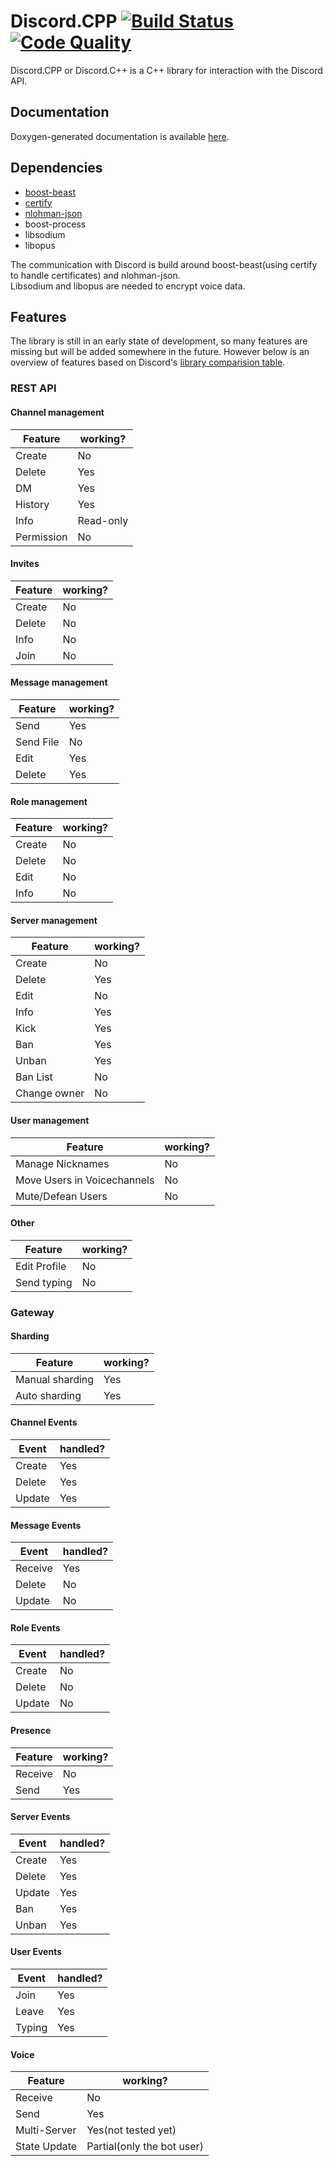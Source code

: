 # Discord.CPP [![Build Status](https://github.com/arkrissym/discord.cpp/actions/workflows/build.yml/badge.svg)](https://github.com/Arkrissym/Discord.CPP/actions/workflows/build.yml) [![Code Quality](https://github.com/arkrissym/discord.cpp/actions/workflows/codeql-analysis.yml/badge.svg)](https://github.com/Arkrissym/Discord.CPP/actions/workflows/codeql-analysis.yml)
Discord.CPP or Discord.C++ is a C++ library for interaction with the Discord API.

## Documentation
Doxygen-generated documentation is available [here](https://arkrissym.github.io/Discord.CPP).

## Dependencies
- [boost-beast](https://github.com/boostorg/beast)
- [certify](https://github.com/djarek/certify)
- [nlohman-json](https://github.com/nlohmann/json)
- boost-process
- libsodium
- libopus

The communication with Discord is build around boost-beast(using certify to handle certificates) and nlohman-json. \
Libsodium and libopus are needed to encrypt voice data.

## Features
The library is still in an early state of development, so many features are missing but will be added somewhere in the future.
However below is an overview of features based on Discord's [library comparision table](https://discordapi.com/unofficial/comparison.html).

### REST API
#### Channel management
|Feature   |working? |
|----------|---------|
|Create    |No       |
|Delete    |Yes      |
|DM        |Yes      |
|History   |Yes      |
|Info      |Read-only|
|Permission|No       |

#### Invites
|Feature   |working? |
|----------|---------|
|Create|No|
|Delete|No|
|Info|No|
|Join|No|

#### Message management
|Feature   |working? |
|----------|---------|
|Send|Yes|
|Send File|No|
|Edit|Yes|
|Delete|Yes|

#### Role management
|Feature   |working? |
|----------|---------|
|Create|No|
|Delete|No|
|Edit|No|
|Info|No|

#### Server management
|Feature   |working? |
|----------|---------|
|Create|No|
|Delete|Yes|
|Edit|No|
|Info|Yes|
|Kick|Yes|
|Ban|Yes|
|Unban|Yes|
|Ban List|No|
|Change owner|No|

#### User management
|Feature   |working? |
|----------|---------|
|Manage Nicknames|No|
|Move Users in Voicechannels|No|
|Mute/Defean Users|No|

#### Other
|Feature   |working? |
|----------|---------|
|Edit Profile|  No|
|Send typing|   No|

### Gateway
#### Sharding
|Feature   |working? |
|----------|---------|
|Manual sharding|Yes|
|Auto sharding|Yes|

#### Channel Events
|Event     |handled? |
|----------|---------|
|Create|Yes|
|Delete|Yes|
|Update|Yes|

#### Message Events
|Event     |handled? |
|----------|---------|
|Receive|Yes|
|Delete|No|
|Update|No|

#### Role Events
|Event     |handled? |
|----------|---------|
|Create|No|
|Delete|No|
|Update|No|

#### Presence
|Feature   |working? |
|----------|---------|
|Receive|No|
|Send|Yes|

#### Server Events
|Event     |handled? |
|----------|---------|
|Create|Yes|
|Delete|Yes|
|Update|Yes|
|Ban|Yes|
|Unban|Yes|

#### User Events
|Event     |handled? |
|----------|---------|
|Join|Yes|
|Leave|Yes|
|Typing|Yes|

#### Voice
|Feature   |working? |
|----------|---------|
|Receive|No|
|Send|Yes|
|Multi-Server|Yes(not tested yet)|
|State Update|Partial(only the bot user)|
